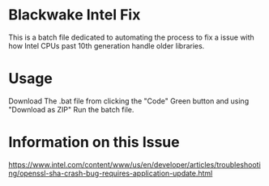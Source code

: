 # Blackwake Intel Fix

This is a batch file dedicated to automating the process to fix a issue with how Intel CPUs past 10th generation handle older libraries.

# Usage
Download The .bat file from clicking the "Code" Green button and using "Download as ZIP"
Run the batch file.

# Information on this Issue
https://www.intel.com/content/www/us/en/developer/articles/troubleshooting/openssl-sha-crash-bug-requires-application-update.html
